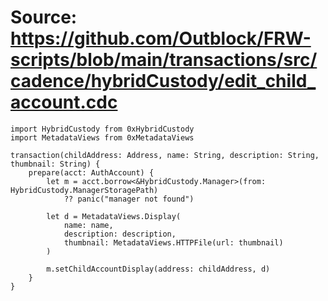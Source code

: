 # Source: https://github.com/Outblock/FRW-scripts/blob/main/transactions/src/cadence/hybridCustody/edit_child_account.cdc

```
import HybridCustody from 0xHybridCustody
import MetadataViews from 0xMetadataViews

transaction(childAddress: Address, name: String, description: String, thumbnail: String) {
    prepare(acct: AuthAccount) {
        let m = acct.borrow<&HybridCustody.Manager>(from: HybridCustody.ManagerStoragePath)
            ?? panic("manager not found")
        
        let d = MetadataViews.Display(
            name: name,
            description: description,
            thumbnail: MetadataViews.HTTPFile(url: thumbnail)
        )

        m.setChildAccountDisplay(address: childAddress, d)
    }
}
```